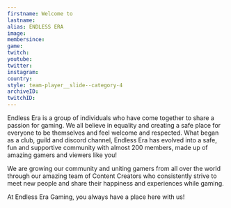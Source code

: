 ```yaml
---
firstname: Welcome to
lastname: 
alias: ENDLESS ERA
image:
membersince:
game:
twitch:
youtube:
twitter:
instagram:
country:
style: team-player__slide--category-4
archiveID:
twitchID:
---
```

Endless Era is a group of individuals who have come together to share a passion for gaming. We all believe in equality and creating a safe place for everyone to be themselves and feel welcome and respected. What began as a club, guild and discord channel, Endless Era has evolved into a safe, fun and supportive community with almost 200 members, made up of amazing gamers and viewers like you!

We are growing our community and uniting gamers from all over the world through our amazing team of Content Creators who consistently strive to meet new people and share their happiness and experiences while gaming. 

At Endless Era Gaming, you always have a place here with us!
